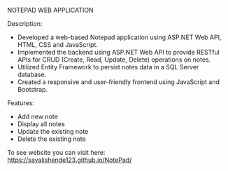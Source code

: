 NOTEPAD WEB APPLICATION

Description:
- Developed a web-based Notepad application using ASP.NET Web API, HTML, CSS and JavaScript.
- Implemented the backend using ASP.NET Web API to provide RESTful APIs for CRUD (Create, Read, Update, Delete) operations on notes.
- Utilized Entity Framework to persist notes data in a SQL Server database.
- Created a responsive and user-friendly frontend using JavaScript and Bootstrap.

Features:
- Add new note 
- Display all notes
- Update the existing note
- Delete the existing note


To see website you can visit here: https://sayalishende123.github.io/NotePad/



